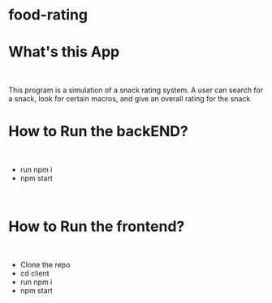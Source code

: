# food-rating
<h1>What's this App</h1>
<br/>
<p>This program is a simulation of a snack rating system. A user can search for a snack, look for certain macros, and give an overall rating for the snack
</p>
<h1>How to Run the backEND?</h1>
<br />
<ul> 
<li>run npm i</li> 
<li>npm start</li> 
</ul>
<br />
<h1>How to Run the frontend?</h1>
<br />
<ul> 
<li>Clone the repo</li> 
<li>cd client</li> 
<li>run npm i</li> 
<li>npm start</li> 
</ul>
